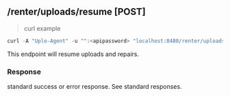 ## /renter/uploads/resume [POST]
> curl example

```go
curl -A "Uplo-Agent" -u "":<apipassword> "localhost:8480/renter/uploads/resume"
```

This endpoint will resume uploads and repairs.

### Response
standard success or error response. See standard responses.